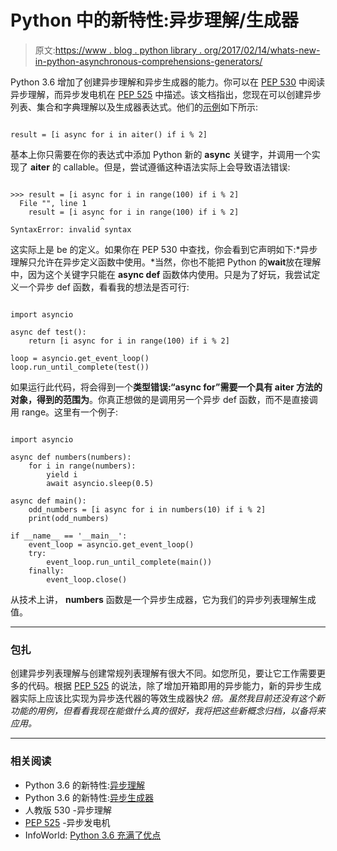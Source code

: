 # Python 中的新特性:异步理解/生成器

> 原文:[https://www . blog . python library . org/2017/02/14/whats-new-in-python-asynchronous-comprehensions-generators/](https://www.blog.pythonlibrary.org/2017/02/14/whats-new-in-python-asynchronous-comprehensions-generators/)

Python 3.6 增加了创建异步理解和异步生成器的能力。你可以在 [PEP 530](https://www.python.org/dev/peps/pep-0530/) 中阅读异步理解，而异步发电机在 [PEP 525](https://www.python.org/dev/peps/pep-0525/) 中描述。该文档指出，您现在可以创建异步列表、集合和字典理解以及生成器表达式。他们的[示例](https://docs.python.org/3.6/whatsnew/3.6.html#pep-530-asynchronous-comprehensions)如下所示:

```

result = [i async for i in aiter() if i % 2]

```

基本上你只需要在你的表达式中添加 Python 新的 **async** 关键字，并调用一个实现了 **__aiter__** 的 callable。但是，尝试遵循这种语法实际上会导致语法错误:

```

>>> result = [i async for i in range(100) if i % 2]
  File "", line 1
    result = [i async for i in range(100) if i % 2]
                    ^
SyntaxError: invalid syntax 
```

这实际上是 be 的定义。如果你在 PEP 530 中查找，你会看到它声明如下:*异步理解只允许在异步定义函数中使用。*当然，你也不能把 Python 的**wait**放在理解中，因为这个关键字只能在 **async def** 函数体内使用。只是为了好玩，我尝试定义一个异步 def 函数，看看我的想法是否可行:

```

import asyncio

async def test(): 
    return [i async for i in range(100) if i % 2]

loop = asyncio.get_event_loop()
loop.run_until_complete(test())

```

如果运行此代码，将会得到一个**类型错误:“async for”需要一个具有 __aiter__ 方法的对象，得到的范围为**。你真正想做的是调用另一个异步 def 函数，而不是直接调用 range。这里有一个例子:

```

import asyncio

async def numbers(numbers):
    for i in range(numbers):
        yield i
        await asyncio.sleep(0.5)

async def main():
    odd_numbers = [i async for i in numbers(10) if i % 2]
    print(odd_numbers)

if __name__ == '__main__':
    event_loop = asyncio.get_event_loop()
    try:
        event_loop.run_until_complete(main())
    finally:
        event_loop.close()

```

从技术上讲， **numbers** 函数是一个异步生成器，它为我们的异步列表理解生成值。

* * *

### 包扎

创建异步列表理解与创建常规列表理解有很大不同。如您所见，要让它工作需要更多的代码。根据 [PEP 525](https://www.python.org/dev/peps/pep-0525/) 的说法，除了增加开箱即用的异步能力，新的异步生成器实际上应该比实现为异步迭代器的等效生成器快*2 倍。虽然我目前还没有这个新功能的用例，但看看我现在能做什么真的很好，我将把这些新概念归档，以备将来应用。*

* * *

### 相关阅读

*   Python 3.6 的新特性:[异步理解](https://docs.python.org/3.6/whatsnew/3.6.html#pep-530-asynchronous-comprehensions)
*   Python 3.6 的新特性:[异步生成器](https://docs.python.org/3.6/whatsnew/3.6.html#pep-525-asynchronous-generators)
*   人教版 530 -异步理解
*   [PEP 525](https://www.python.org/dev/peps/pep-0525/) -异步发电机
*   InfoWorld: [Python 3.6 充满了优点](http://www.infoworld.com/article/3149782/application-development/python-36-is-packed-with-goodness.html)